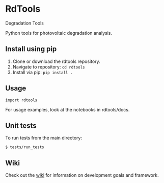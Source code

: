 # RdTools

Degradation Tools

Python tools for photovoltaic degradation analysis.

## Install using pip

1. Clone or download the rdtools repository.
2. Navigate to repository: `cd rdtools`
3. Install via pip: `pip install .`

## Usage

```
import rdtools
```

For usage examples, look at the notebooks in rdtools/docs.

## Unit tests

To run tests from the main directory:
```
$ tests/run_tests
```
## Wiki

Check out the [wiki](https://github.com/NREL/rdtools/wiki) for information on development goals and framework.
